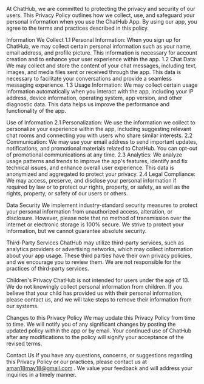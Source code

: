 At ChatHub, we are committed to protecting the privacy and security of our users. This Privacy Policy outlines how we collect, use, and safeguard your personal information when you use the ChatHub App. By using our app, you agree to the terms and practices described in this policy.

Information We Collect
1.1 Personal Information: When you sign up for ChatHub, we may collect certain personal information such as your name, email address, and profile picture. This information is necessary for account creation and to enhance your user experience within the app.
1.2 Chat Data: We may collect and store the content of your chat messages, including text, images, and media files sent or received through the app. This data is necessary to facilitate your conversations and provide a seamless messaging experience.
1.3 Usage Information: We may collect certain usage information automatically when you interact with the app, including your IP address, device information, operating system, app version, and other diagnostic data. This data helps us improve the performance and functionality of the app.

Use of Information
2.1 Personalization: We use the information we collect to personalize your experience within the app, including suggesting relevant chat rooms and connecting you with users who share similar interests.
2.2 Communication: We may use your email address to send important updates, notifications, and promotional materials related to ChatHub. You can opt-out of promotional communications at any time.
2.3 Analytics: We analyze usage patterns and trends to improve the app's features, identify and fix technical issues, and enhance overall user experience. This data is anonymized and aggregated to protect your privacy.
2.4 Legal Compliance: We may access, preserve, and disclose your personal information if required by law or to protect our rights, property, or safety, as well as the rights, property, or safety of our users or others.

Data Security
We implement industry-standard security measures to protect your personal information from unauthorized access, alteration, or disclosure. However, please note that no method of transmission over the internet or electronic storage is 100% secure. We strive to protect your information, but we cannot guarantee absolute security.

Third-Party Services
ChatHub may utilize third-party services, such as analytics providers or advertising networks, which may collect information about your app usage. These third parties have their own privacy policies, and we encourage you to review them. We are not responsible for the practices of third-party services.

Children's Privacy
ChatHub is not intended for users under the age of 13. We do not knowingly collect personal information from children. If you believe that your child has provided us with their personal information, please contact us, and we will take steps to remove their information from our systems.

Changes to this Privacy Policy
We may update this Privacy Policy from time to time. We will notify you of any significant changes by posting the updated policy within the app or by email. Your continued use of ChatHub after any modifications to the policy will signify your acceptance of the revised terms.

Contact Us
If you have any questions, concerns, or suggestions regarding this Privacy Policy or our practices, please contact us at aman18may18@gmail.com . We value your feedback and will address your inquiries in a timely manner.

